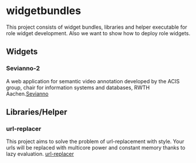 widgetbundles
=============
This project consists of widget bundles, libraries and helper executable for role widget development. Also we want to show
how to deploy role widgets.
## Widgets
### Sevianno-2
A web application for semantic video annotation developed by the ACIS group, chair for information systems and databases, RWTH Aachen.[Sevianno](https://github.com/DadaMonad/sevianno)

## Libraries/Helper
### url-replacer
This project aims to solve the problem of url-replacement with style. Your urls will be replaced with multicore power and constant memory thanks to lazy evaluation.
[url-replacer](https://github.com/DadaMonad/url-replacer)

